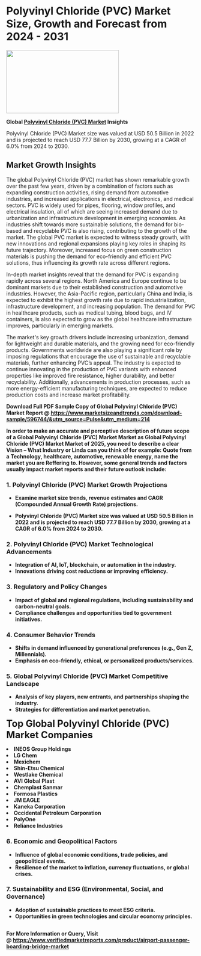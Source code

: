 <H1>Polyvinyl Chloride (PVC) Market Size, Growth and Forecast from 2024 - 2031</H1><img class="aligncenter size-medium wp-image-584254" src="https://thirdeyenews.in/wp-content/uploads/2024/09/Global-Market-Research-300x168.jpeg" alt="" width="300" height="168" /><p><strong>Global&nbsp;<a href="https://www.marketsizeandtrends.com/download-sample/596744/&amp;utm_source=Pulse&amp;utm_medium=214">Polyvinyl Chloride (PVC) Market</a> Insights</strong></p><p>Polyvinyl Chloride (PVC) Market size was valued at USD 50.5 Billion in 2022 and is projected to reach USD 77.7 Billion by 2030, growing at a CAGR of 6.0% from 2024 to 2030.</p><p><h2>Market Growth Insights</h2> <p>The global Polyvinyl Chloride (PVC) market has shown remarkable growth over the past few years, driven by a combination of factors such as expanding construction activities, rising demand from automotive industries, and increased applications in electrical, electronics, and medical sectors. PVC is widely used for pipes, flooring, window profiles, and electrical insulation, all of which are seeing increased demand due to urbanization and infrastructure development in emerging economies. As industries shift towards more sustainable solutions, the demand for bio-based and recyclable PVC is also rising, contributing to the growth of the market. The global PVC market is expected to witness steady growth, with new innovations and regional expansions playing key roles in shaping its future trajectory. Moreover, increased focus on green construction materials is pushing the demand for eco-friendly and efficient PVC solutions, thus influencing its growth rate across different regions.</p> <p><strong></strong></p> <p>In-depth market insights reveal that the demand for PVC is expanding rapidly across several regions. North America and Europe continue to be dominant markets due to their established construction and automotive industries. However, the Asia-Pacific region, particularly China and India, is expected to exhibit the highest growth rate due to rapid industrialization, infrastructure development, and increasing population. The demand for PVC in healthcare products, such as medical tubing, blood bags, and IV containers, is also expected to grow as the global healthcare infrastructure improves, particularly in emerging markets.</p> <p>The market's key growth drivers include increasing urbanization, demand for lightweight and durable materials, and the growing need for eco-friendly products. Governments worldwide are also playing a significant role by imposing regulations that encourage the use of sustainable and recyclable materials, further enhancing PVC’s appeal. The industry is expected to continue innovating in the production of PVC variants with enhanced properties like improved fire resistance, higher durability, and better recyclability. Additionally, advancements in production processes, such as more energy-efficient manufacturing techniques, are expected to reduce production costs and increase market profitability.</p> <p><strong></p><p><span class=""><strong>Download Full PDF Sample Copy of Global Polyvinyl Chloride (PVC) Market Report</strong> @ <a href="https://www.marketsizeandtrends.com/download-sample/596744/&amp;utm_source=Pulse&amp;utm_medium=214" target="_blank">https://www.marketsizeandtrends.com/download-sample/596744/&amp;utm_source=Pulse&amp;utm_medium=214</a></span></p><p>In order to make an accurate and perceptive description of future scope of a Global&nbsp;Polyvinyl Chloride (PVC) Market Market as Global&nbsp;Polyvinyl Chloride (PVC) Market Market of 2025, you need to describe a clear Vision &ndash; What Industry or Linda can you think of for example: Quote from a Technology, healthcare, automotive, renewable energy, name the market you are Reffering to. However, some general trends and factors usually impact market reports and their future outlook include:</p><h3>1.&nbsp;<strong>Polyvinyl Chloride (PVC) Market Growth Projections</strong></h3><ul><li>Examine market size trends, revenue estimates and CAGR (Compounded Annual Growth Rate) projections.</li><li><p>Polyvinyl Chloride (PVC) Market size was valued at USD 50.5 Billion in 2022 and is projected to reach USD 77.7 Billion by 2030, growing at a CAGR of 6.0% from 2024 to 2030.</p></li></ul><h3>2.&nbsp;<strong>Polyvinyl Chloride (PVC) Market Technological Advancements</strong></h3><ul><li>Integration of AI, IoT, blockchain, or automation in the industry.</li><li>Innovations driving cost reductions or improving efficiency.</li></ul><h3>3.&nbsp;<strong>Regulatory and Policy Changes</strong></h3><ul><li>Impact of global and regional regulations, including sustainability and carbon-neutral goals.</li><li>Compliance challenges and opportunities tied to government initiatives.</li></ul><h3>4.&nbsp;<strong>Consumer Behavior Trends</strong></h3><ul><li>Shifts in demand influenced by generational preferences (e.g., Gen Z, Millennials).</li><li>Emphasis on eco-friendly, ethical, or personalized products/services.</li></ul><h3>5.&nbsp;<strong>Global Polyvinyl Chloride (PVC) Market Competitive Landscape</strong></h3><ul><li>Analysis of key players, new entrants, and partnerships shaping the industry.</li><li>Strategies for differentiation and market penetration.</li></ul><p data-pm-slice="1 1 []"><span style="color: inherit; font-family: inherit; font-size: 25px;">Top Global Polyvinyl Chloride (PVC) Market Companies</span></p><div class="" data-test-id=""><p><li>INEOS Group Holdings</li><li> LG Chem</li><li> Mexichem</li><li> Shin-Etsu Chemical</li><li> Westlake Chemical</li><li> AVI Global Plast</li><li> Chemplast Sanmar</li><li> Formosa Plastics</li><li> JM EAGLE</li><li> Kaneka Corporation</li><li> Occidental Petroleum Corporation</li><li> PolyOne</li><li> Reliance Industries</li></p></div><h3>6.&nbsp;<strong>Economic and Geopolitical Factors</strong></h3><ul><li>Influence of global economic conditions, trade policies, and geopolitical events.</li><li>Resilience of the market to inflation, currency fluctuations, or global crises.</li></ul><h3>7.&nbsp;<strong>Sustainability and ESG (Environmental, Social, and Governance)</strong></h3><ul><li>Adoption of sustainable practices to meet ESG criteria.</li><li>Opportunities in green technologies and circular economy principles.</li></ul><h2><strong style="font-size: 14px;">For More Information or Query, Visit @&nbsp;</strong><a style="background-color: #ffffff; font-size: 14px;" href="https://www.marketsizeandtrends.com/report/polyvinyl-chloride-pvc-market/" target="_blank">https://www.verifiedmarketreports.com/product/airport-passenger-boarding-bridge-market</a></h2>
